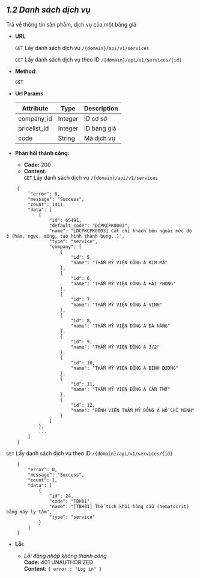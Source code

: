 
***1.2 Danh sách dịch vụ***
----
Trả về thông tin sản phẩm, dịch vụ của một bảng giá

* **URL**

    
   `GET` Lấy danh sách dịch vụ `/{domain}/api/v1/services`

   `GET` Lấy danh sách dịch vụ theo ID `/{domain}/api/v1/services/{id}`


* **Method:**

  
    `GET`

* **Url Params**

  | Attribute| Type | Description |
  |---|---|---|
  | company_id | Integer  | ID cơ sở |
  | pricelist_id | Integer  | ID bảng giá |
  | code | String | Mã dịch vụ |


* **Phản hồi thành công:**
    * **Code:** 200 <br />
    * **Content:** <br />
  `GET` Lấy danh sách dịch vụ `/{domain}/api/v1/services`
```buildoutcfg
    {
        `"error": 0,
        "message": "Success",
        "count": 1411,
        "data": [
            {
                "id": 65491,
                "default_code": "DCPKCPK0003",
                "name": "[DCPKCPK0003] Cắt chỉ khách bên ngoài mức độ 3 (hàm, ngực, mông, tạo hình thành bụng..)",
                "type": "service",
                "company": [
                    {
                        "id": 5,
                        "name": "THẨM MỸ VIỆN ĐÔNG Á KIM MÃ"
                    },
                    {
                        "id": 6,
                        "name": "THẨM MỸ VIỆN ĐÔNG Á HẢI PHÒNG"
                    },
                    {
                        "id": 7,
                        "name": "THẨM MỸ VIỆN ĐÔNG Á VINH"
                    },
                    {
                        "id": 8,
                        "name": "THẨM MỸ VIỆN ĐÔNG Á ĐÀ NẴNG"
                    },
                    {
                        "id": 9,
                        "name": "THẨM MỸ VIỆN ĐÔNG Á 3/2"
                    },
                    {
                        "id": 10,
                        "name": "THẨM MỸ VIỆN ĐÔNG Á BÌNH DƯƠNG"
                    },
                    {
                        "id": 11,
                        "name": "THẨM MỸ VIỆN ĐÔNG Á CẦN THƠ"
                    },
                    {
                        "id": 12,
                        "name": "BỆNH VIỆN THẨM MỸ ĐÔNG Á HỒ CHÍ MINH"
                    }
                ]
            },
            ...
        ]
    }
```
`GET` Lấy danh sách dịch vụ theo ID `/{domain}/api/v1/services/{id}`
```buildoutcfg
    {
        "error": 0,
        "message": "Success",
        "count": 1,
        "data": [
            {
                "id": 24,
                "code": "TBH01",
                "name": "[TBH01] Thể tích khối hồng cầu (hematocrit) bằng máy ly tâm",
                "type": "service"
            }
        ]
    }
```
* **Lỗi:**

  * _Lỗi đăng nhập không thành công_ <br />
    **Code:** 401 UNAUTHORIZED <br />
    **Content:** `{ error : "Log in" }`
